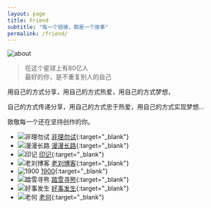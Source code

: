 ```yaml
---
layout: page
title: Friend
subtitle: "每一个链接，都是一个故事"
permalink: /friend/
---
```


![about](https://fm.bear.hi.cn/files/friend.jpg)

> 在这个星球上有80亿人<br />最好的你，是不重复别人的自己

用自己的方式分享，用自己的方式热爱，用自己的方式梦想，

自己的方式传递分享，用自己的方式忠于热爱，用自己的方式实现梦想…

致敬每一个还在坚持创作的你。

* ![非理勿试](https://gravatar.loli.net/avatar/f8a24e0c241bbc8a305930448f727397)  [非理勿试](https://www.ntiy.com/?from=5geng.com "非理勿试"){:target="_blank"}
* ![漫漫长路](https://gravatar.loli.net/avatar/266f4e43085a64e60fa241d350037a05)  [漫漫长路](https://6.mr/?from=5geng.com "漫漫长路"){:target="_blank"}
* ![印记](https://gravatar.loli.net/avatar/e0c9b701821e8219b15b261a7edd48859c86406a50563758d7e16440d1581c27)  [印记](https://yinji.org/?from=5geng.com "印记"){:target="_blank"}
* ![老刘博客](https://gravatar.loli.net/avatar/4b0d33a08ac73dc07a5293f14232ca53)  [老刘博客](https://iliu.org/?from=5geng.com "老刘博客"){:target="_blank"}
* ![1900](https://gravatar.loli.net/avatar/cc38267b10cc25dfc62209f8ca34589e)  [1900](https://1900.live/?from=5geng.com "1900"){:target="_blank"}
* ![踏雪寻熊](https://gravatar.loli.net/avatar/18bc5644bf77f31185d9c765d2cf7e7ad6be78081f43231ab979a346f18c3497)  [踏雪寻熊](https://bear1983.com/?from=5geng.com "踏雪寻熊"){:target="_blank"}
* ![好事发生](https://avatars.githubusercontent.com/u/82444480?u=eb06b2db875f341a09496b06a61ae1be40a4779d)  [好事发生](https://hahaha.net/?from=5geng.com "好事发生"){:target="_blank"}
* ![老何](https://gravatar.loli.net/avatar/d07ff632a5fa1256a69d92e1f9e38ce8)  [老何](https://www.mrhe.net/?from=5geng.com "老何"){:target="_blank"}

<style>
.links-item ul{margin:0 auto}
.links-item li{padding:10px 15px;width:135px;margin:0 5px 12px;box-sizing:border-box;display:inline-block;vertical-align:top;background:#fafafa;border-radius:4px}
.links-item li img{border-radius:4px;float:left;width:32px;height:32px;margin-top:0;background:#fff}
.links-item li a{display:block;padding:0 10px;margin-top:7px;word-break:keep-all;overflow:hidden;border-bottom:none;text-decoration:none}
@media only screen and (max-width:683px){.links-item li{width:144px;margin:0 0 8px}
}
body.night .links-item li{background:#252627}
</style>